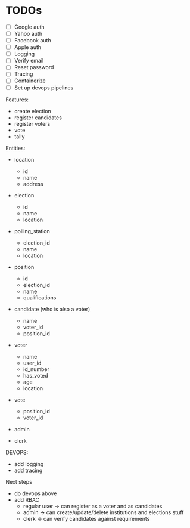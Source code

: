 # TODOs

- [ ] Google auth
- [ ] Yahoo auth
- [ ] Facebook auth
- [ ] Apple auth
- [ ] Logging
- [ ] Verify email
- [ ] Reset password
- [ ] Tracing
- [ ] Containerize
- [ ] Set up devops pipelines

Features:

- create election
- register candidates
- register voters
- vote
- tally

Entities:

- location
  - id
  - name
  - address

- election
  - id
  - name
  - location
  <!-- - positions (list of positions in election) -->
  <!-- - polling stations -->
  <!-- - candidates -->
  <!-- - voters -->
  
- polling_station
  - election_id
  - name
  - location

  <!-- - polling_stations -->
- position
  - id
  - election_id
  - name
  - qualifications
  
- candidate (who is also a voter)
  - name
  - voter_id
  - position_id
- voter
  - name
  - user_id
  - id_number
  - has_voted
  - age
  - location
- vote
  - position_id
  - voter_id
- admin
- clerk

DEVOPS:

- add logging
- add tracing

Next steps

- do devops above
- add RBAC
  - regular user -> can register as a voter and as candidates
  - admin -> can create/update/delete institutions and elections stuff
  - clerk -> can verify candidates against requirements
